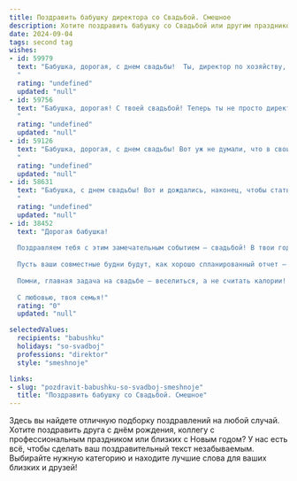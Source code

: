 ```yaml
---
title: Поздравить бабушку директора со Свадьбой. Смешное
description: Хотите поздравить бабушку со Свадьбой или другим праздником? Наш ИИ создаст незабываемое поздравление, а вы обязательно выделитесь среди других.  
date: 2024-09-04
tags: second tag
wishes:
- id: 59979
  text: "Бабушка, дорогая, с днем свадьбы!  Ты, директор по хозяйству,  всю жизнь управляла нашим семейным предприятием, а теперь,  наконец-то,  позволила себе стать главным директором в личной жизни!  Желаю тебе бесконечного медового месяца, чтобы наладить  \"производство\" счастья и радости, ну а мы, как твои верные партнеры,  будем обеспечивать тебя  нескончаемым  потоком  любви и заботы!  😉
  "
  rating: "undefined"
  updated: "null"
- id: 59756
  text: "Бабушка, дорогая! С твоей свадьбой! Теперь ты не просто директор, а директор семейного бизнеса! Пусть жизнь с новым супругом будет такой же успешной, как твоя карьера, и пусть в семье царят любовь, гармония и, конечно же, послушание! 😜
  "
  rating: "undefined"
  updated: "null"
- id: 59126
  text: "Бабушка, дорогая, с днем свадьбы! Вот уж не думали, что в свои годы решишься на такое! Пусть твоя новая жизнь будет полна любви, смеха и, конечно же, внуков - ведь ты теперь директор по семейному счастью! 😉🥂
  "
  rating: "undefined"
  updated: "null"
- id: 58631
  text: "Бабушка, с днем свадьбы! Вот и дождались, наконец, чтобы стать директором семейного предприятия под названием \"Счастливая семья\"! Желаем вам, чтобы прибыль от этой фирмы была только положительная, а дивиденды - бесконечные! 😄
  "
  rating: "undefined"
  updated: "null"
- id: 38452
  text: "Дорогая бабушка!
  
  Поздравляем тебя с этим замечательным событием — свадьбой! В твои годы не лень идти на такие щекотливые приключения! Ты как директор, который в любой ситуации находит нужный подход, теперь станешь главным менеджером по счастью в семейной жизни.
  
  Пусть ваши совместные будни будут, как хорошо спланированный отчет — без накладок, с приятными сюрпризами и, конечно, с хорошей прибылью в виде счастья и радости. Желаем, чтобы в вашей семье было столько смеха, сколько у тебя идей для новых проектов!
  
  Помни, главная задача на свадьбе — веселиться, а не считать калории! Так что поднимай тосты за счастье и смех, оставляя строгую дирекцию на потом!
  
  С любовью, твоя семья!"
  rating: "0"
  updated: "null"

selectedValues:
  recipients: "babushku"
  holidays: "so-svadboj"
  professions: "direktor"
  style: "smeshnoje"

links:
- slug: "pozdravit-babushku-so-svadboj-smeshnoje"
  title: "Поздравить бабушку со Свадьбой. Смешное"
---
```


Здесь вы найдете отличную подборку поздравлений на любой случай. 
Хотите поздравить друга с днём рождения, коллегу с профессиональным праздником или близких с Новым годом? У нас есть всё, чтобы сделать ваш поздравительный текст незабываемым. Выбирайте нужную категорию и находите лучшие слова для ваших близких и друзей!
